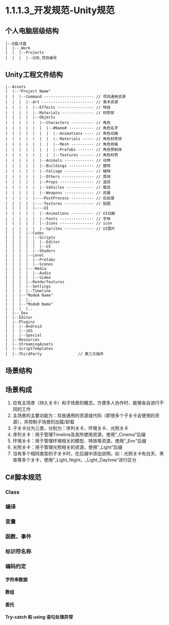 # 1.1.1.3_开发规范-Unity规范
## 个人电脑层级结构
~~~
|--D盘/E盘
|  |--_Work
|  |  |--Projects
|  |  |  |--U3D_项目编号
~~~
## Unity工程文件结构
~~~
|--Assets
|  |--"Project Name"
|  |  |--Command ---------------------- // 项目通用资源
|  |  |  |--Art ----------------------- // 美术资源
|  |  |  |  |--Effects ---------------- // 特效
|  |  |  |  |--Materials -------------- // 材质球
|  |  |  |  |--Objects 
|  |  |  |  |  |--Characters ---------- // 角色
|  |  |  |  |  |  |--#Name# ----------- // 角色名字
|  |  |  |  |  |  |  |--Animations ---- // 角色动画
|  |  |  |  |  |  |  |--Materials ----- // 角色材质球
|  |  |  |  |  |  |  |--Mesh ---------- // 角色网格
|  |  |  |  |  |  |  |--Prefabs ------- // 角色预制体
|  |  |  |  |  |  |  |--Textures ------ // 角色材质
|  |  |  |  |  |--Animals ------------- // 动物
|  |  |  |  |  |--Buildings ----------- // 建筑
|  |  |  |  |  |--Foliage ------------- // 植物
|  |  |  |  |  |--Others -------------- // 其他
|  |  |  |  |  |--Props --------------- // 道具
|  |  |  |  |  |--Vehicles ------------ // 载具
|  |  |  |  |  |--Weapons ------------- // 武器
|  |  |  |  |----PostProcess ---------- // 后处理
|  |  |  |  |----Textures ------------- // 贴图
|  |  |  |  |----UI 
|  |  |  |  |  |--Animations ---------- // UI动画
|  |  |  |  |  |--Fonts --------------- // 字体
|  |  |  |  |  |--Icons --------------- // icon
|  |  |  |  |  |--Sprites ------------- // UI图片
|  |  |  |--Codes
|  |  |  |  |--Scripts
|  |  |  |  |  |--Editor
|  |  |  |  |  |--UI
|  |  |  |  |--Shaders
|  |  |  |--Level
|  |  |  |  |--Prefabs
|  |  |  |  |--Scenes
|  |  |  |---Media
|  |  |  |  |--Audio
|  |  |  |  |--Video
|  |  |  |--RenderTextures
|  |  |  |--Settings
|  |  |  |--Timeline
|  |  |--"ModeA Name"
|  |  |  |..
|  |  |--"ModeB Name"
|  |  |  |..
|  |--_Dev
|  |--Editor
|  |--Plugins
|  |  |--Android
|  |  |--iOS
|  |  |--Special
|  |--Resources
|  |--StreamingAssets
|  |--ScriptTemplates
|  |--ThirdParty                // 第三方插件
~~~
## 场景结构
## 场景构成
1. 应有主场景（持久关卡）和子场景的概念。方便多人协作时，能够各自进行不同的工作
2. 主场景的主要功能为：存放通用的资源或代码（即很多个子关卡会使用的资源），并控制子场景的加载/卸载
3. 子关卡分为三类，分别为：序列关卡、环境关卡、光照关卡
4. 序列关卡：用于管理Timeline及其所使用资源，使用”_Cinema”后缀
5. 环境关卡：用于管理环境相关的模型、特效等资源，使用”_Env”后缀
6. 光照关卡：用于管理光照相关的资源，使用”_Light”后缀
7. 当有多个相同类型的子关卡时，在后缀中添加说明，如：光照关卡有白天、黑夜等多个关卡，使用”_Light_Night，_Light_Daytime”进行区分
## C#脚本规范
### Class
### 编译
### 变量
### 函数、事件
### 标识符名称
### 编码约定
#### 字符串数据
#### 数组
#### 委托
#### Try-catch 和 using 语句处理异常
